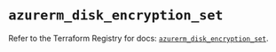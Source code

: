 # `azurerm_disk_encryption_set`

Refer to the Terraform Registry for docs: [`azurerm_disk_encryption_set`](https://registry.terraform.io/providers/hashicorp/azurerm/3.88.0/docs/resources/disk_encryption_set).
